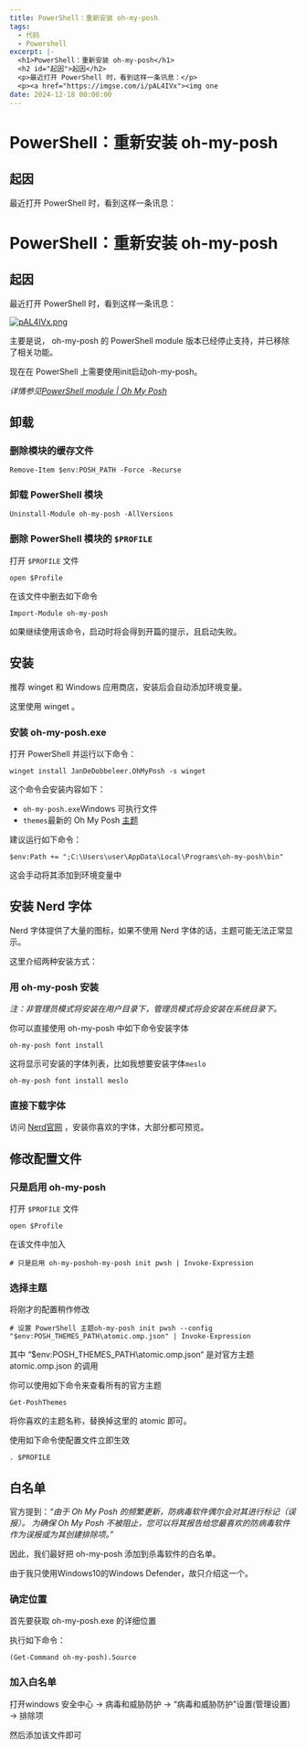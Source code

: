 ```yaml
---
title: PowerShell：重新安装 oh-my-posh
tags:
  - 代码
  - Powershell
excerpt: |-
  <h1>PowerShell：重新安装 oh-my-posh</h1>
  <h2 id="起因">起因</h2>
  <p>最近打开 PowerShell 时，看到这样一条讯息：</p>
  <p><a href="https://imgse.com/i/pAL4IVx"><img one
date: 2024-12-18 00:00:00
---
```


# PowerShell：重新安装 oh-my-posh

## 起因

最近打开 PowerShell 时，看到这样一条讯息：

[](https://imgse.com/i/pAL4IVx)
<!-- more -->
# PowerShell：重新安装 oh-my-posh

## 起因

最近打开 PowerShell 时，看到这样一条讯息：

[![pAL4IVx.png](https://s21.ax1x.com/2024/12/18/pAL4IVx.png)](https://imgse.com/i/pAL4IVx)

主要是说， oh-my-posh 的 PowerShell module 版本已经停止支持，并已移除了相关功能。

现在在 PowerShell 上需要使用init启动oh-my-posh。

_详情参见[PowerShell module | Oh My Posh](https://ohmyposh.dev/docs/migrating)_

## 卸载

### 删除模块的缓存文件

```
Remove-Item $env:POSH_PATH -Force -Recurse
```

### 卸载 PowerShell 模块

```
Uninstall-Module oh-my-posh -AllVersions
```

### 删除 PowerShell 模块的 `$PROFILE`

打开 `$PROFILE` 文件

```
open $Profile
```

在该文件中删去如下命令

```
Import-Module oh-my-posh
```

如果继续使用该命令，启动时将会得到开篇的提示，且启动失败。

## 安装

推荐 winget 和 Windows 应用商店，安装后会自动添加环境变量。

这里使用 winget 。

### 安装 oh-my-posh.exe

打开 PowerShell 并运行以下命令：

```
winget install JanDeDobbeleer.OhMyPosh -s winget
```

这个命令会安装内容如下：

*   `oh-my-posh.exe`Windows 可执行文件
*   `themes`最新的 Oh My Posh [主题](https://ohmyposh.dev/docs/themes)

建议运行如下命令：

```
$env:Path += ";C:\Users\user\AppData\Local\Programs\oh-my-posh\bin"
```

这会手动将其添加到环境变量中

## 安装 Nerd 字体

Nerd 字体提供了大量的图标，如果不使用 Nerd 字体的话，主题可能无法正常显示。

这里介绍两种安装方式：

### 用 oh-my-posh 安装

_注：非管理员模式将安装在用户目录下，管理员模式将会安装在系统目录下。_

你可以直接使用 oh-my-posh 中如下命令安装字体

```
oh-my-posh font install
```

这将显示可安装的字体列表，比如我想要安装字体`meslo`

```
oh-my-posh font install meslo
```

### 直接下载字体

访问 [Nerd官网](https://www.nerdfonts.com/font-downloads) ，安装你喜欢的字体，大部分都可预览。

## 修改配置文件

### 只是启用 oh-my-posh

打开 `$PROFILE` 文件

```
open $Profile
```

在该文件中加入

```
# 只是启用 oh-my-poshoh-my-posh init pwsh | Invoke-Expression
```

### 选择主题

将刚才的配置稍作修改

```
# 设置 PowerShell 主题oh-my-posh init pwsh --config "$env:POSH_THEMES_PATH\atomic.omp.json" | Invoke-Expression
```

其中 “$env:POSH\_THEMES\_PATH\\atomic.omp.json“ 是对官方主题 atomic.omp.json 的调用

你可以使用如下命令来查看所有的官方主题

```
Get-PoshThemes
```

将你喜欢的主题名称，替换掉这里的 atomic 即可。

使用如下命令使配置文件立即生效

```
. $PROFILE
```

## 白名单

官方提到：_“由于 Oh My Posh 的频繁更新，防病毒软件偶尔会对其进行标记（误报）。 为确保 Oh My Posh 不被阻止，您可以将其报告给您最喜欢的防病毒软件作为误报或为其创建排除项。”_

​因此，我们最好把 oh-my-posh 添加到杀毒软件的白名单。

​由于我只使用Windows10的Windows Defender，故只介绍这一个。

### 确定位置

首先要获取 oh-my-posh.exe 的详细位置

执行如下命令：

```
(Get-Command oh-my-posh).Source
```

### 加入白名单

打开windows 安全中心 → 病毒和威胁防护 → “病毒和威胁防护”设置(管理设置) → 排除项

然后添加该文件即可
